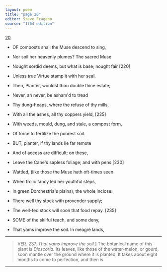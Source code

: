 ```yaml
---
layout: poem
title: "page 20"
editor: Steve Fragano
source: "1764 edition"
---
```



[20]()

- OF composts shall the Muse descend to sing,
- Nor soil her heavenly plumes? The sacred Muse
- Nought sordid deems, but what is base; nought fair [220]
- Unless true Virtue stamp it with her seal.
- Then, Planter, wouldst thou double thine estate;
- Never, ah never, be asham'd to tread
- Thy dung-heaps, where the refuse of thy mills,
- With all the ashes, all thy coppers yield, [225]
- With weeds, mould, dung, and stale, a compost form,
- Of force to fertilize the poorest soil. 

- BUT, planter, if thy lands lie far remote
- And of access are difficult; on these,
- Leave the Cane's sapless foliage; and with pens [230]
- Wattled, \(like those the Muse hath oft-times seen
- When frolic fancy led her youthful steps,
- In green Dorchestria's plains\), the whole inclose:  
- There well thy stock with provender supply;
- The well-fed stock will soon that food repay. [235]

- SOME of the skilful teach, and some deny, 
- That yams improve the soil. In meagre lands,

---

> VER. 237. *That yams improve the soil.*\] The botanical name of this plant is *Dioscoria*. Its leaves, like those of the water-melon, or gourd, soon mantle over the ground where it is planted. It takes about eight months to come to perfection, and then is

---
